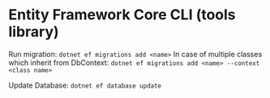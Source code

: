 # Entity Framework Core CLI (tools library)

Run migration: ```dotnet ef migrations add <name>```
In case of multiple classes which inherit from DbContext: ```dotnet ef migrations add <name> --context <class name>```

Update Database: ```dotnet ef database update```
